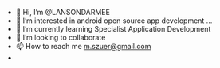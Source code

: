 - 👋 Hi, I’m @LANSONDARMEE
- 👀 I’m interested in android open source app development ...
- 🌱 I’m currently learning Specialist Application Development
- 💞️ I’m looking to collaborate
- 📫 How to reach me m.szuer@gmail.com
-


<!---
LANSONDARMEE/LANSONDARMEE is a ✨ special ✨ repository because its `README.md` (this file) appears on your GitHub profile.
You can click the Preview link to take a look at your changes.
--->
